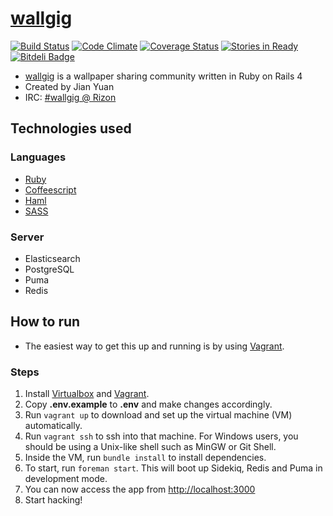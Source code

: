 # [wallgig](http://wallgig.net)

[![Build Status](https://travis-ci.org/wallgig/wallgig.png?branch=master)](https://travis-ci.org/wallgig/wallgig)
[![Code Climate](https://codeclimate.com/github/wallgig/wallgig.png)](https://codeclimate.com/github/wallgig/wallgig)
[![Coverage Status](https://coveralls.io/repos/wallgig/wallgig/badge.png)](https://coveralls.io/r/wallgig/wallgig)
[![Stories in Ready](https://badge.waffle.io/wallgig/wallgig.png?label=ready)](https://waffle.io/wallgig/wallgig)
[![Bitdeli Badge](https://d2weczhvl823v0.cloudfront.net/wallgig/wallgig/trend.png)](https://bitdeli.com/free "Bitdeli Badge")

* [wallgig](http://wallgig.net) is a wallpaper sharing community written in Ruby on Rails 4
* Created by Jian Yuan
* IRC: [#wallgig @ Rizon](https://qchat.rizon.net/?channels=wallgig&prompt=1)

## Technologies used
### Languages
* [Ruby](https://www.ruby-lang.org)
* [Coffeescript](http://coffeescript.org)
* [Haml](http://haml.info)
* [SASS](http://sass-lang.com)

### Server
* Elasticsearch
* PostgreSQL
* Puma
* Redis

## How to run
* The easiest way to get this up and running is by using [Vagrant](http://vagrantup.com).

### Steps
1. Install [Virtualbox](http://virtualbox.com) and [Vagrant](http://vagrantup.com).
2. Copy **.env.example** to **.env** and make changes accordingly.
3. Run `vagrant up` to download and set up the virtual machine (VM) automatically.
4. Run `vagrant ssh` to ssh into that machine. For Windows users, you should be using a Unix-like shell such as MinGW or Git Shell.
5. Inside the VM, run `bundle install` to install dependencies.
6. To start, run `foreman start`. This will boot up Sidekiq, Redis and Puma in development mode.
7. You can now access the app from [http://localhost:3000](http://localhost:3000)
8. Start hacking!
